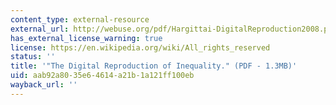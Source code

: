 ```yaml
---
content_type: external-resource
external_url: http://webuse.org/pdf/Hargittai-DigitalReproduction2008.pdf
has_external_license_warning: true
license: https://en.wikipedia.org/wiki/All_rights_reserved
status: ''
title: '"The Digital Reproduction of Inequality." (PDF - 1.3MB)'
uid: aab92a80-35e6-4614-a21b-1a121ff100eb
wayback_url: ''
---
```

